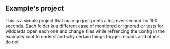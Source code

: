 ## Example's project

This is a simple project that main.go just prints a log ever second for 100 seconds.
Each folder is a different case of montiored or ignored or tests for wildcards open each one and change files
while refrencing the config in the example/ root to understand why certain things trigger reloads and others do not
